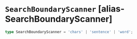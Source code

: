 # `SearchBoundaryScanner` [alias-SearchBoundaryScanner]
```typescript
type SearchBoundaryScanner = 'chars' | 'sentence' | 'word';
```
